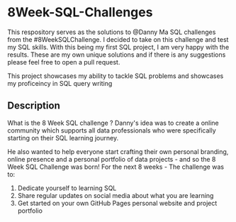 # 8Week-SQL-Challenges
This respository serves as the solutions to @Danny Ma SQL challenges from the #8WeekSQLChallenge. I decided to take on this challenge and test my SQL skills. With this being my first SQL project, I am very happy with the results. These are my own unique solutions and if there is any suggestions please feel free to open a pull request.  

This project showcases my ability to tackle SQL problems and showcases my proficeincy in SQL query writing 

## Description 
What is the 8 Week SQL challenge ?
Danny's idea was to create a online community which supports all data professionals who were specifically starting on their SQL learning journey.

He also wanted to help everyone start crafting their own personal branding, online presence and a personal portfolio of data projects - and so the 8 Week SQL Challenge was born!
For the next 8 weeks - The challenge was to:
1) Dedicate yourself to learning SQL
2) Share regular updates on social media about what you are learning
3) Get started on your own GitHub Pages personal website and project portfolio
